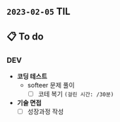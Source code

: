 ## `2023-02-05` TIL

## 📋 To do

### DEV

+ **코딩 테스트**
  + softeer 문제 풀이
    + [ ] 코테 복기 `(걸린 시간: /30분)`

+ **기술 면접**
  + [ ] 성장과정 작성